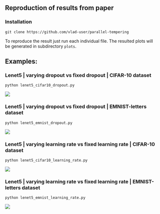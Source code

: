 ## Reproduction of results from paper

### Installation
```
git clone https://github.com/vlad-user/parallel-tempering
```

To reproduce the result just run each individual file. The resulted plots will be generated in subdirectory `plots`.

## Examples:

### Lenet5 | varying dropout vs fixed dropout | CIFAR-10 dataset
```
python lenet5_cifar10_dropout.py
```
![](_images/cifar-dropout.png=80x80)

### Lenet5 | varying dropout vs fixed dropout | EMNIST-letters dataset
```
python lenet5_emnist_dropout.py
```
![](_images/emnist-dropout.png=80x80)
### Lenet5 | varying learning rate vs fixed learning rate | CIFAR-10 dataset
```
python lenet5_cifar10_learning_rate.py
```
![](_images/cifar-lr.png=80x80)
### Lenet5 | varying learning rate vs fixed learning rate | EMNIST-letters dataset
```
python lenet5_emnist_learning_rate.py
```
![](_images/emnist-lr.png=80x80)
